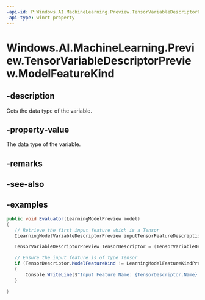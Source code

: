 ```yaml
---
-api-id: P:Windows.AI.MachineLearning.Preview.TensorVariableDescriptorPreview.ModelFeatureKind
-api-type: winrt property
---
```


<!-- Property syntax.
public LearningModelFeatureKindPreview ModelFeatureKind { get; }
-->

# Windows.AI.MachineLearning.Preview.TensorVariableDescriptorPreview.ModelFeatureKind

## -description
Gets the data type of the variable.

## -property-value
The data type of the variable.

## -remarks

## -see-also

## -examples
 ```csharp
public void Evaluator(LearningModelPreview model)
{
	// Retrieve the first input feature which is a Tensor
    ILearningModelVariableDescriptorPreview inputTensorFeatureDescription = model.Description.InputFeatures.First(feature=>feature.ModelFeatureKind == LearningModelFeatureKindPreview.Tensor);
 
    TensorVariableDescriptorPreview TensorDescriptor = (TensorVariableDescriptorPreview)inputTensorFeatureDescription;

	// Ensure the input feature is of type Tensor
    if (TensorDescriptor.ModelFeatureKind != LearningModelFeatureKindPreview.Tensor)
    {
        Console.WriteLine($"Input Feature Name: {TensorDescriptor.Name}. Feature type is not a Tensor.");
    }

 }

 ```
